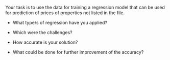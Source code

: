 Your task is to use the data for training a regression model that can be used for
prediction of prices of properties not listed in the file.

- What type/s of regression have you applied?

- Which were the challenges?

- How accurate is your solution?

- What could be done for further improvement of the accuracy?